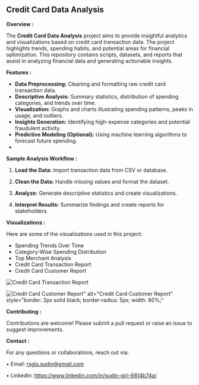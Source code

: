 

## Credit Card Data Analysis

**Overview :**

The **Credit Card Data Analysis** project aims to provide insightful analytics and visualizations based on credit card transaction data. The project highlights trends, spending habits, and potential areas for financial optimization. This repository contains scripts, datasets, and reports that assist in analyzing financial data and generating actionable insights.

**Features :**
* **Data Preprocessing:** Cleaning and formatting raw credit card transaction data.
* **Descriptive Analysis:** Summary statistics, distribution of spending categories, and trends over time.
* **Visualization:** Graphs and charts illustrating spending patterns, peaks in usage, and outliers.
* **Insights Generation:** Identifying high-expense categories and potential fraudulent activity.
* **Predictive Modeling (Optional):** Using machine learning algorithms to forecast future spending.
* 

**Sample Analysis Workflow :**


1. **Load the Data:** Import transaction data from CSV or database.

2. **Clean the Data:** Handle missing values and format the dataset.

3. **Analyze:** Generate descriptive statistics and create visualizations.

4. **Interpret Results:** Summarize findings and create reports for stakeholders.


**Visualizations :**

Here are some of the visualizations used in this project:

* Spending Trends Over Time
* Category-Wise Spending Distribution
* Top Merchant Analysis
* Credit Card Transaction Report
* Credit Card Customer Report
  
![Credit Card Transaction Report](https://github.com/user-attachments/assets/f6e42a27-aa1f-4580-8a1c-fb9fba51192a)


![Credit Card Customer Report]("https://github.com/user-attachments/assets/49ff3727-eccd-4d2f-aa5e-432854575985)" alt="Credit Card Customer Report" style="border: 2px solid black; border-radius: 5px; width: 80%;"




**Contributing :**

Contributions are welcome! Please submit a pull request or raise an issue to suggest improvements.


**Contact :**

For any questions or collaborations, reach out via:

•	Email: rsgis.sudin@gmail.com

•	LinkedIn: https://www.linkedin.com/in/sudin-giri-6814b74a/

